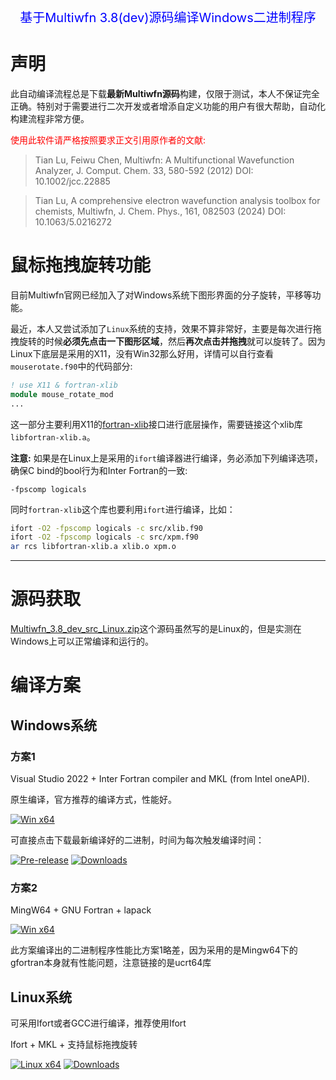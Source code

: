 <p style="text-align: center; color: blue; font-size: 20px;">基于Multiwfn 3.8(dev)源码编译Windows二进制程序</p>



# 声明

此自动编译流程总是下载**最新Multiwfn源码**构建，仅限于测试，本人不保证完全正确。特别对于需要进行二次开发或者增添自定义功能的用户有很大帮助，自动化构建流程非常方便。

<p style="color:red;">使用此软件请严格按照要求正文引用原作者的文献: </p>

> Tian Lu, Feiwu Chen, Multiwfn: A Multifunctional Wavefunction Analyzer, J. Comput. Chem. 33, 580-592 (2012) DOI: 10.1002/jcc.22885

> Tian Lu, A comprehensive electron wavefunction analysis toolbox for chemists, Multiwfn, J. Chem. Phys., 161, 082503 (2024) DOI: 10.1063/5.0216272



# 鼠标拖拽旋转功能

目前Multiwfn官网已经加入了对Windows系统下图形界面的分子旋转，平移等功能。

最近，本人又尝试添加了`Linux`系统的支持，效果不算非常好，主要是每次进行拖拽旋转的时候**必须先点击一下图形区域**，然后**再次点击并拖拽**就可以旋转了。因为Linux下底层是采用的X11，没有Win32那么好用，详情可以自行查看`mouserotate.f90`中的代码部分:
``` fortran
! use X11 & fortran-xlib
module mouse_rotate_mod
...
```
这一部分主要利用X11的[fortran-xlib](https://github.com/interkosmos/fortran-xlib)接口进行底层操作，需要链接这个xlib库`libfortran-xlib.a`。

**注意:**
如果是在Linux上是采用的`ifort`编译器进行编译，务必添加下列编译选项，确保C bind的bool行为和Inter Fortran的一致:
```
-fpscomp logicals
```
同时`fortran-xlib`这个库也要利用`ifort`进行编译，比如：
```bash
ifort -O2 -fpscomp logicals -c src/xlib.f90
ifort -O2 -fpscomp logicals -c src/xpm.f90
ar rcs libfortran-xlib.a xlib.o xpm.o
```


-----------------------------
# 源码获取

[Multiwfn_3.8_dev_src_Linux.zip](http://sobereva.com/multiwfn/misc/Multiwfn_3.8_dev_src_Linux.zip)这个源码虽然写的是Linux的，但是实测在Windows上可以正常编译和运行的。


# 编译方案

## Windows系统

### 方案1

Visual Studio 2022 + Inter Fortran compiler and MKL (from Intel oneAPI).

原生编译，官方推荐的编译方式，性能好。


[![Win x64](https://github.com/liuyujie714/Multiwfn_compile/actions/workflows/Multiwfn_ifort.yml/badge.svg)](https://github.com/liuyujie714/Multiwfn_compile/actions/workflows/Multiwfn_ifort.yml) 

可直接点击下载最新编译好的二进制，时间为每次触发编译时间：

[![Pre-release](https://img.shields.io/github/v/release/liuyujie714/Multiwfn_compile?include_prereleases&label=pre-release&color=orange)](https://github.com/liuyujie714/Multiwfn_compile/releases) [![Downloads](https://img.shields.io/github/downloads/liuyujie714/Multiwfn_compile/total)](https://github.com/liuyujie714/Multiwfn_compile/releases)



### 方案2

MingW64 + GNU Fortran + lapack

[![Win x64](https://github.com/liuyujie714/Multiwfn_compile/actions/workflows/Multiwfn_mingw64.yml/badge.svg)](https://github.com/liuyujie714/Multiwfn_compile/actions/workflows/Multiwfn_mingw64.yml)


此方案编译出的二进制程序性能比方案1略差，因为采用的是Mingw64下的gfortran本身就有性能问题，注意链接的是ucrt64库


## Linux系统
可采用Ifort或者GCC进行编译，推荐使用Ifort

Ifort + MKL + 支持鼠标拖拽旋转

[![Linux x64](https://github.com/liuyujie714/Multiwfn_compile/actions/workflows/Linux64_mouse.yml/badge.svg)](https://github.com/liuyujie714/Multiwfn_compile/actions/workflows/Linux64_mouse.yml)
[![Downloads](https://img.shields.io/github/downloads/liuyujie714/Multiwfn_compile/total)](https://github.com/liuyujie714/Multiwfn_compile/releases)
 
